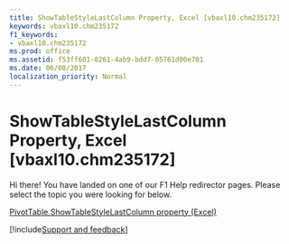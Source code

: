 ```yaml
---
title: ShowTableStyleLastColumn Property, Excel [vbaxl10.chm235172]
keywords: vbaxl10.chm235172
f1_keywords:
- vbaxl10.chm235172
ms.prod: office
ms.assetid: f53ff601-8261-4ab9-bdd7-05761d00e701
ms.date: 06/08/2017
localization_priority: Normal
---
```



# ShowTableStyleLastColumn Property, Excel [vbaxl10.chm235172]

Hi there! You have landed on one of our F1 Help redirector pages. Please select the topic you were looking for below.

[PivotTable.ShowTableStyleLastColumn property (Excel)](https://msdn.microsoft.com/library/4e266260-dae7-46af-bdb7-0972b186b382%28Office.15%29.aspx)

[!include[Support and feedback](~/includes/feedback-boilerplate.md)]
